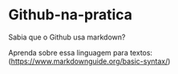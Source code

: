 # Github-na-pratica
Sabia que o Github usa markdown?

Aprenda sobre essa linguagem para textos: (https://www.markdownguide.org/basic-syntax/)
